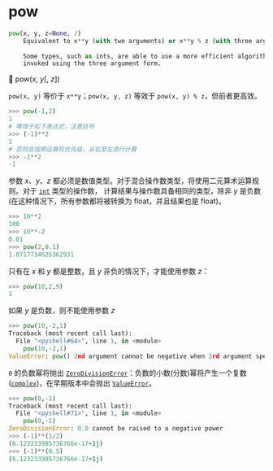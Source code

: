# pow

```python
pow(x, y, z=None, /)
    Equivalent to x**y (with two arguments) or x**y % z (with three arguments)
    
    Some types, such as ints, are able to use a more efficient algorithm when
    invoked using the three argument form.
```

🔨 pow(*x*, *y*[, *z*])

`pow(x, y)` 等价于 `x**y`；`pow(x, y, z)` 等效于 `pow(x, y) % z`，但前者更高效。

```python
>>> pow(-1,2)
1
# 等效于如下表达式，注意括号
>>> (-1)**2
1
# 否则会按照运算符优先级，从右至左进行计算
>>> -1**2
-1
```

参数 *x*、*y*、*z* 都必须是数值类型。对于混合操作数类型，将使用二元算术运算规则。对于 [`int`](https://docs.python.org/3.7/library/functions.html#int) 类型的操作数， 计算结果与操作数具备相同的类型，除非 *y* 是负数(在这种情况下，所有参数都将被转换为 float，并且结果也是 float)。

```python
>>> 10**2
100
>>> 10**-2
0.01
>>> pow(2,0.1)
1.0717734625362931
```

只有在 *x* 和 *y* 都是整数，且 *y* 非负的情况下，才能使用参数 *z*：

```python
>>> pow(10,2,9)
1
```

如果 *y* 是负数，则不能使用参数 *z*

```python
>>> pow(10,-2,1)
Traceback (most recent call last):
  File "<pyshell#64>", line 1, in <module>
    pow(10,-2,1)
ValueError: pow() 2nd argument cannot be negative when 3rd argument specified
```

`0` 的负数幂将抛出 [`ZeroDivisionError`](https://docs.python.org/3.7/library/exceptions.html#ZeroDivisionError)：负数的小数(分数)幂将产生一个复数([`complex`](https://docs.python.org/3.7/library/functions.html#complex))，在早期版本中会抛出 [`ValueError`](https://docs.python.org/3.7/library/exceptions.html#ValueError)。

```python
>>> pow(0,-1)
Traceback (most recent call last):
  File "<pyshell#71>", line 1, in <module>
    pow(0,-1)
ZeroDivisionError: 0.0 cannot be raised to a negative power
>>> (-1)**(1/2)
(6.123233995736766e-17+1j)
>>> (-1)**(0.5)
(6.123233995736766e-17+1j)
```

